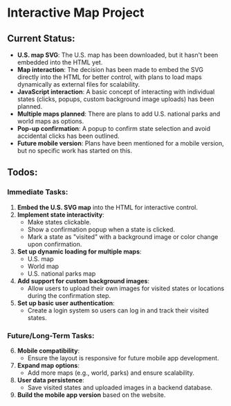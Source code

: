 
# Interactive Map Project

## Current Status:
- **U.S. map SVG**: The U.S. map has been downloaded, but it hasn't been embedded into the HTML yet.
- **Map interaction**: The decision has been made to embed the SVG directly into the HTML for better control, with plans to load maps dynamically as external files for scalability.
- **JavaScript interaction**: A basic concept of interacting with individual states (clicks, popups, custom background image uploads) has been planned.
- **Multiple maps planned**: There are plans to add U.S. national parks and world maps as options.
- **Pop-up confirmation**: A popup to confirm state selection and avoid accidental clicks has been outlined.
- **Future mobile version**: Plans have been mentioned for a mobile version, but no specific work has started on this.

## Todos:

### Immediate Tasks:
1. **Embed the U.S. SVG map** into the HTML for interactive control.
2. **Implement state interactivity**:
   - Make states clickable.
   - Show a confirmation popup when a state is clicked.
   - Mark a state as "visited" with a background image or color change upon confirmation.
3. **Set up dynamic loading for multiple maps**:
   - U.S. map
   - World map
   - U.S. national parks map
4. **Add support for custom background images**:
   - Allow users to upload their own images for visited states or locations during the confirmation step.
5. **Set up basic user authentication**:
   - Create a login system so users can log in and track their visited states.

### Future/Long-Term Tasks:
6. **Mobile compatibility**:
   - Ensure the layout is responsive for future mobile app development.
7. **Expand map options**:
   - Add more maps (e.g., world, parks) and ensure scalability.
8. **User data persistence**:
   - Save visited states and uploaded images in a backend database.
9. **Build the mobile app version** based on the website.

